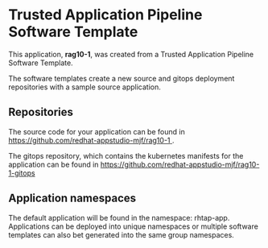 # Trusted Application Pipeline Software Template

This application, **rag10-1**, was created from a Trusted Application Pipeline Software Template.

The software templates create a new source and gitops deployment repositories with a sample source application. 

## Repositories

The source code for your application can be found in [https://github.com/redhat-appstudio-mjf/rag10-1 ](https://github.com/redhat-appstudio-mjf/rag10-1 ).
 
The gitops repository, which contains the kubernetes manifests for the application can be found in 
[https://github.com/redhat-appstudio-mjf/rag10-1-gitops ](https://github.com/redhat-appstudio-mjf/rag10-1-gitops ) 

## Application namespaces 

The default application will be found in the namespace: rhtap-app. Applications can be deployed into unique namespaces or multiple software templates can also bet generated into the same group namespaces.  